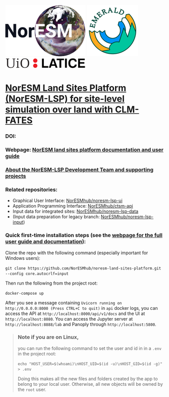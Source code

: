 [![NorESM](docs/img/NORESM-logo.png "the Norwegian Earth System Model")](https://www.noresm.org/)
[![EMERALD](docs/img/Emerald_darktext_whiteBG_small.png "EMERALD project")](https://www.mn.uio.no/geo/english/research/projects/emerald/)
[![LATICE](docs/img/UiO_LATICE_logo_black_small.png "Land-ATmosphere Interactions in Cold Environments research group")](https://www.mn.uio.no/geo/english/research/groups/latice/)

# [NorESM Land Sites Platform (NorESM-LSP) for site-level simulation over land with CLM-FATES](https://noresmhub.github.io/noresm-land-sites-platform/)

### DOI:

### Webpage: [NorESM land sites platform documentation and user guide](https://noresmhub.github.io/noresm-land-sites-platform/)

### [About the NorESM-LSP Development Team and supporting projects](https://noresmhub.github.io/noresm-land-sites-platform/about/)

### Related repositories:

- Graphical User Interface: [NorESMhub/noresm-lsp-ui](https://github.com/NorESMhub/noresm-lsp-ui)
- Application Programming Interface: [NorESMhub/ctsm-api](https://github.com/NorESMhub/ctsm-api)
- Input data for integrated sites: [NorESMhub/noresm-lsp-data](https://github.com/NorESMhub/noresm-lsp-data)
- (Input data preparation for legacy branch: [NorESMhub/noresm-lsp-input](https://github.com/NorESMhub/noresm-lsp-input))

### Quick first-time installation steps (see the [webpage for the full user guide and documentation](https://noresmhub.github.io/noresm-land-sites-platform/documentation/)):

Clone the repo with the following command (especially important for Windows users):

`git clone https://github.com/NorESMhub/noresm-land-sites-platform.git --config core.autocrlf=input`

Then run the following from the project root:

`docker-compose up`

After you see a message containing `Uvicorn running on http://0.0.0.0:8000 (Press CTRL+C to quit)` in `api` docker logs, you can access the API at `http://localhost:8000/api/v1/docs` and the UI at `http://localhost:8080`. You can access the Jupyter server at `http://localhost:8888/lab` and Panoply through `http://localhost:5800`.

> ### Note if you are on Linux, 
> 
> you can run the following command to set the user and id in in a `.env` in the project root:
>
> ```echo "HOST_USER=$(whoami)\nHOST_UID=$(id -u)\nHOST_GID=$(id -g)" > .env```
>
> Doing this makes all the new files and folders created by the app to belong to your local user. Otherwise, all new objects will be owned by the `root` user.

